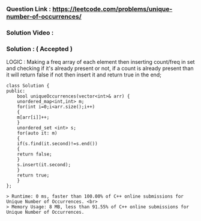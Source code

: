 ### Question Link : https://leetcode.com/problems/unique-number-of-occurrences/

### Solution Video : 

### Solution : ( Accepted )

LOGIC : Making a freq array of each element then inserting count/freq in set and checking if it's already present or not, if a count is already present than it will return false if not then insert it and return true in the end;

```
class Solution {
public:
    bool uniqueOccurrences(vector<int>& arr) {
    unordered_map<int,int> m;
    for(int i=0;i<arr.size();i++)
    {
    m[arr[i]]++;
    }
    unordered_set <int> s;
    for(auto it: m)
    {
    if(s.find(it.second)!=s.end())
    {
    return false;
    }
    s.insert(it.second);
    }
    return true;
    }
};

> Runtime: 0 ms, faster than 100.00% of C++ online submissions for Unique Number of Occurrences. <br>
> Memory Usage: 8 MB, less than 91.55% of C++ online submissions for Unique Number of Occurrences.
```